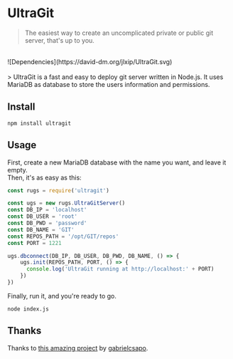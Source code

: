 # UltraGit
> The easiest way to create an uncomplicated private or public git server, that's up to you.
<br>
![Dependencies](https://david-dm.org/jlxip/UltraGit.svg)
<br><br>
> UltraGit is a fast and easy to deploy git server written in Node.js. It uses MariaDB as database to store the users information and permissions.

## Install
```
npm install ultragit
```

## Usage
First, create a new MariaDB database with the name you want, and leave it empty.<br>
Then, it's as easy as this:<br>
```javascript
const rugs = require('ultragit')

const ugs = new rugs.UltraGitServer()
const DB_IP = 'localhost'
const DB_USER = 'root'
const DB_PWD = 'password'
const DB_NAME = 'GIT'
const REPOS_PATH = '/opt/GIT/repos'
const PORT = 1221

ugs.dbconnect(DB_IP, DB_USER, DB_PWD, DB_NAME, () => {
    ugs.init(REPOS_PATH, PORT, () => {
      console.log('UltraGit running at http://localhost:' + PORT)
    })
})
```
Finally, run it, and you're ready to go.<br>
```
node index.js
```

## Thanks
Thanks to [this amazing project](https://github.com/gabrielcsapo/node-git-server) by [gabrielcsapo](https://github.com/gabrielcsapo).
